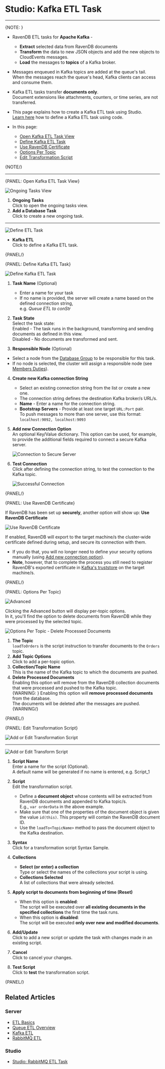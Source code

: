 ﻿# Studio: Kafka ETL Task
---

{NOTE: }

* RavenDB ETL tasks for **Apache Kafka** -  
   * **Extract** selected data from RavenDB documents  
   * **Transform** the data to new JSON objects and add the new objects to CloudEvents messages.  
   * **Load** the messages to **topics** of a Kafka broker.  
* Messages enqueued in Kafka topics are added at the queue's tail.  
  When the messages reach the queue's head, Kafka clients can access and consume them.  
* Kafka ETL tasks transfer **documents only**.  
  Document extensions like attachments, counters, or time series, are not transferred.  
* This page explains how to create a Kafka ETL task using Studio.  
  [Learn here](../../../../server/ongoing-tasks/etl/queue-etl/kafka) how to define a Kafka ETL task using code.  

* In this page:  
  * [Open Kafka ETL Task View](../../../../studio/database/tasks/ongoing-tasks/kafka-etl-task#open-kafka-etl-task-view)  
  * [Define Kafka ETL Task](../../../../studio/database/tasks/ongoing-tasks/kafka-etl-task#define-kafka-etl-task)  
  * [Use RavenDB Certificate](../../../../studio/database/tasks/ongoing-tasks/kafka-etl-task#use-ravendb-certificate)  
  * [Options Per Topic](../../../../studio/database/tasks/ongoing-tasks/kafka-etl-task#options-per-topic)  
  * [Edit Transformation Script](../../../../studio/database/tasks/ongoing-tasks/kafka-etl-task#edit-transformation-script)  

{NOTE/}

---

{PANEL: Open Kafka ETL Task View}

![Ongoing Tasks View](images/queue/ongoing-tasks.png "Ongoing Tasks View")

1. **Ongoing Tasks**  
   Click to open the ongoing tasks view.  
2. **Add a Database Task**  
   Click to create a new ongoing task.  

---

![Define ETL Task](images/queue/kafka_task-selection.png "Define ETL Task")

* **Kafka ETL**  
  Click to define a Kafka ETL task.  
   
{PANEL/}

{PANEL: Define Kafka ETL Task}

![Define Kafka ETL Task](images/queue/kafka_etl-define-task.png "Define Kafka ETL Task")

1. **Task Name** (Optional)  
   * Enter a name for your task  
   * If no name is provided, the server will create a name based on the defined connection string,  
     e.g. *Queue ETL to conStr*  

2. **Task State**  
   Select the task state:  
   Enabled - The task runs in the background, transforming and sending documents as defined in this view.  
   Disabled - No documents are transformed and sent.  

3. **Responsible Node** (Optional)  
  * Select a node from the [Database Group](../../../../studio/database/settings/manage-database-group) to be responsible for this task.  
  * If no node is selected, the cluster will assign a responsible node (see [Members Duties](../../../../studio/database/settings/manage-database-group#database-group-topology---members-duties)).  

4. **Create new Kafka connection String**  
    * Select an existing connection string from the list or create a new one.  
    * The connection string defines the destination Kafka broker/s URL/s.  
    * **Name** - Enter a name for the connection string.  
    * **Bootstrap Servers** - Provide at least one target `URL:Port` pair.  
      To push messages to more than one server, use this format: `localhost:9092, localhost:9093`

5. **Add new Connection Option**  
   An optional Key/Value dictionary.
   This option can be used, for example, to provide the additional fields required 
   to connect a secure Kafka server.  
   
     ![Connection to Secure Server](images/queue/kafka_connection-string_connection-options.png "Connection to Secure Server")

6. **Test Connection**  
   Click after defining the connection string, to test the connection to 
   the Kafka topic.  

     ![Successful Connection](images/queue/kafka_successful-connection.png "Successful Connection")

{PANEL/}  

{PANEL: Use RavenDB Certificate}

If RavenDB has been set up **securely**, another option will show up: **Use RavenDB Certificate**

![Use RavenDB Certificate](images/queue/kafka_use-ravenDB-certificate.png "Use RavenDB Certificate")

If enabled, RavenDB will export to the target machine/s the cluster-wide 
certificate defined during setup, and secure its connection with them.  

* If you do that, you will no longer need to define your security options manually 
  (using [Add new connection option](../../../../studio/database/tasks/ongoing-tasks/kafka-etl-task#define-kafka-etl-task)).  
* **Note**, however, that to complete the process you still need to register RavenDB's 
  exported certificate in [Kafka's truststore](https://kafka.apache.org/documentation/streams/developer-guide/security.html) 
  on the target machine/s.  

{PANEL/}

{PANEL: Options Per Topic}

![Advanced](images/queue/kafka_click-for-advanced-options.png "Advanced")

Clicking the Advanced button will display per-topic options.  
In it, you'll find the option to delete documents from RavenDB 
while they were processed by the selected topic.  

![Options Per Topic - Delete Processed Documents](images/queue/kafka_options-per-topic.png "Options Per Topic - Delete Processed Documents")

1. **The Topic**  
   `loadToOrders` is the script instruction to transfer documents to the `Orders` topic.  
2. **Add Topic Options**  
   Click to add a per-topic option.  
3. **Collection/Topic Name**  
   This is the name of the Kafka topic to which the documents are pushed.  
4. **Delete Processed Documents**  
   Enabling this option will remove from the RavenDB collection documents that 
   were processed and pushed to the Kafka topic.  
   {WARNING: }
    Enabling this option will **remove processed documents** from the database.  
    The documents will be deleted after the messages are pushed.  
   {WARNING/}


{PANEL/}

{PANEL: Edit Transformation Script}

![Add or Edit Transformation Script](images/queue/add-or-edit-script.png "Add or Edit Transformation Script")

---

![Add or Edit Transform Script](images/queue/kafka_transformation-script.png "Add or Edit Transform Script")

1. **Script Name**  
   Enter a name for the script (Optional).  
   A default name will be generated if no name is entered, e.g. Script_1  

2. **Script**  
   Edit the transformation script.  
   * Define a **document object** whose contents will be extracted from 
     RavenDB documents and appended to Kafka topic/s.  
     E.g., `var orderData` in the above example.  
   * Make sure that one of the properties of the document object 
     is given the value `id(this)`. This property will contain the 
     RavenDB document ID.  
   * Use the `loadTo<TopicName>` method to pass the document object 
     to the Kafka destination.  

3. **Syntax**  
   Click for a transformation script Syntax Sample.  

4. **Collections**  
    * **Select (or enter) a collection**  
      Type or select the names of the collections your script is using.  
    * **Collections Selected**  
      A list of collections that were already selected.  

5. **Apply script to documents from beginning of time (Reset)**  
    * When this option is **enabled**:  
      The script will be executed over **all existing documents in the 
      specified collections** the first time the task runs.  
    * When this option is **disabled**:  
      The script will be executed **only over new and modified documents**.  

6. **Add/Update**  
   Click to add a new script or update the task with changes made in an existing script.  

7. **Cancel**  
   Click to cancel your changes.  

8. **Test Script**  
   Click to **test** the transformation script.  

{PANEL/}

## Related Articles

### Server

- [ETL Basics](../../../../server/ongoing-tasks/etl/basics)
- [Queue ETL Overview](../../../../server/ongoing-tasks/etl/queue-etl/overview)
- [Kafka ETL](../../../../server/ongoing-tasks/etl/queue-etl/kafka)
- [RabbitMQ ETL](../../../../server/ongoing-tasks/etl/queue-etl/rabbit-mq)

### Studio

- [Studio: RabbitMQ ETL Task](../../../../studio/database/tasks/ongoing-tasks/rabbitmq-etl-task)
